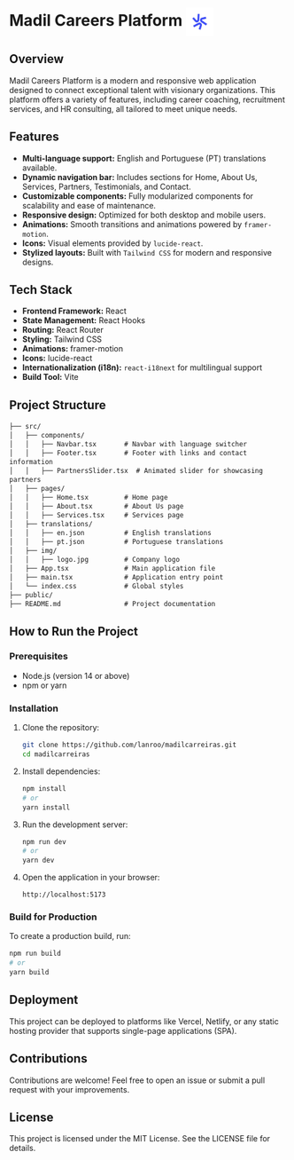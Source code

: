 
# Madil Careers Platform <img src="src/img/foto.png" alt="Madil Logo" width="50" align="center">

## Overview
Madil Careers Platform is a modern and responsive web application designed to connect exceptional talent with visionary organizations. This platform offers a variety of features, including career coaching, recruitment services, and HR consulting, all tailored to meet unique needs.

## Features
- **Multi-language support:** English and Portuguese (PT) translations available.
- **Dynamic navigation bar:** Includes sections for Home, About Us, Services, Partners, Testimonials, and Contact.
- **Customizable components:** Fully modularized components for scalability and ease of maintenance.
- **Responsive design:** Optimized for both desktop and mobile users.
- **Animations:** Smooth transitions and animations powered by `framer-motion`.
- **Icons:** Visual elements provided by `lucide-react`.
- **Stylized layouts:** Built with `Tailwind CSS` for modern and responsive designs.

## Tech Stack
- **Frontend Framework:** React
- **State Management:** React Hooks
- **Routing:** React Router
- **Styling:** Tailwind CSS
- **Animations:** framer-motion
- **Icons:** lucide-react
- **Internationalization (i18n):** `react-i18next` for multilingual support
- **Build Tool:** Vite

## Project Structure
```
├── src/
│   ├── components/
│   │   ├── Navbar.tsx       # Navbar with language switcher
│   │   ├── Footer.tsx       # Footer with links and contact information
│   │   ├── PartnersSlider.tsx  # Animated slider for showcasing partners
│   ├── pages/
│   │   ├── Home.tsx         # Home page
│   │   ├── About.tsx        # About Us page
│   │   ├── Services.tsx     # Services page
│   ├── translations/
│   │   ├── en.json          # English translations
│   │   ├── pt.json          # Portuguese translations
│   ├── img/
│   │   ├── logo.jpg         # Company logo
│   ├── App.tsx              # Main application file
│   ├── main.tsx             # Application entry point
│   └── index.css            # Global styles
├── public/
├── README.md                # Project documentation
```

## How to Run the Project
### Prerequisites
- Node.js (version 14 or above)
- npm or yarn

### Installation
1. Clone the repository:
   ```bash
   git clone https://github.com/lanroo/madilcarreiras.git
   cd madilcarreiras
   ```

2. Install dependencies:
   ```bash
   npm install
   # or
   yarn install
   ```

3. Run the development server:
   ```bash
   npm run dev
   # or
   yarn dev
   ```

4. Open the application in your browser:
   ```text
   http://localhost:5173
   ```

### Build for Production
To create a production build, run:
```bash
npm run build
# or
yarn build
```

## Deployment
This project can be deployed to platforms like Vercel, Netlify, or any static hosting provider that supports single-page applications (SPA).

## Contributions
Contributions are welcome! Feel free to open an issue or submit a pull request with your improvements.

## License
This project is licensed under the MIT License. See the LICENSE file for details.


